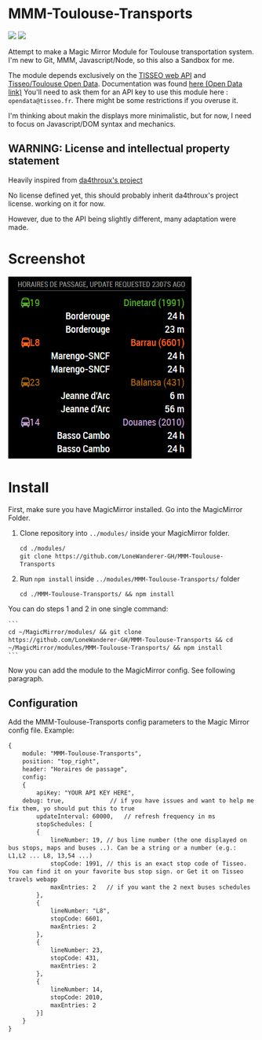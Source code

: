 # MMM-Toulouse-Transports
![](https://img.shields.io/static/v1?label=Patreon&message=Donate&color=0079C1&logo=patreon&link=https://www.patreon.com/bePatron?u=38268348)
![](https://img.shields.io/static/v1?label=PayPal&message=Donate&color=0079C1&logo=paypal&link=https://www.paypal.com/cgi-bin/webscr?cmd=_donations&business=lonewandererdev%40gmail.com&item_name=Develop+%26+maintain+somme+addons/softwares+on+my+spare+time&currency_code=EUR&source=url)


Attempt to make a Magic Mirror Module for Toulouse transportation system.
I'm new to Git, MMM, Javascript/Node, so this also a Sandbox for me.

The module depends exclusively on the [TISSEO web API](https://data.toulouse-metropole.fr/explore/dataset/api-temps-reel-tisseo/) and [Tisseo/Toulouse Open Data](https://data.toulouse-metropole.fr/explore/dataset/tisseo-gtfs/).
Documentation was found [here (Open Data link)](https://data.toulouse-metropole.fr/explore/dataset/api-temps-reel-tisseo/table/)
You'll need to ask them for an API key to use this module here : `opendata@tisseo.fr`. There might be some restrictions if you overuse it.

I'm thinking about makin the displays more minimalistic, but for now, I need to focus on Javascript/DOM syntax and mechanics.

## WARNING: License and intellectual property statement

Heavily inspired from [da4throux's project](https://github.com/da4throux/MMM-Paris-RATP-PG)

No license defined yet, this should probably inherit da4throux's project license.
working on it for now.

However, due to the API being slightly different, many adaptation were made.

# Screenshot
![screenshot](./bus_schedules.png)

# Install

First, make sure you have MagicMirror installed. Go into the MagicMirror Folder.


1. Clone repository into `../modules/` inside your MagicMirror folder.
	```
	cd ./modules/
	git clone https://github.com/LoneWanderer-GH/MMM-Toulouse-Transports
	```

2. Run `npm install` inside `../modules/MMM-Toulouse-Transports/` folder
	```
	cd ./MMM-Toulouse-Transports/ && npm install
	```

You can do steps 1 and 2 in one single command:

	```
	cd ~/MagicMirror/modules/ && git clone https://github.com/LoneWanderer-GH/MMM-Toulouse-Transports && cd ~/MagicMirror/modules/MMM-Toulouse-Transports/ && npm install
	```


Now you can add the module to the MagicMirror config. See following paragraph.

## Configuration
Add the MMM-Toulouse-Transports config parameters to the Magic Mirror config file.
Example:
```
{
    module: "MMM-Toulouse-Transports",
    position: "top_right",
    header: "Horaires de passage",
    config:
    {
        apiKey: "YOUR API KEY HERE",
	debug: true,             // if you have issues and want to help me fix them, yo should put this to true
        updateInterval: 60000,   // refresh frequency in ms
        stopSchedules: [
        {
            lineNumber: 19, // bus line number (the one displayed on bus stops, maps and buses ..). Can be a string or a number (e.g.: L1,L2 ... L8, 13,54 ...)
            stopCode: 1991, // this is an exact stop code of Tisseo. You can find it on your favorite bus stop sign. or Get it on Tisseo travels webapp
            maxEntries: 2   // if you want the 2 next buses schedules
        },
        {
            lineNumber: "L8",
            stopCode: 6601,
            maxEntries: 2
        },
        {
            lineNumber: 23,
            stopCode: 431,
            maxEntries: 2
        },
        {
            lineNumber: 14,
            stopCode: 2010,
            maxEntries: 2
        }]
    }
}
```
